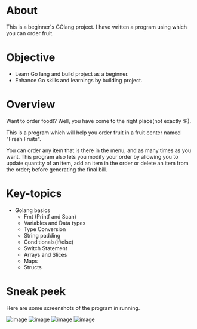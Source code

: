 # About
This is a beginner's GOlang project.
I have written a program using which you can order fruit.

# Objective
* Learn Go lang and build project as a beginner.
* Enhance Go skills and learnings by building project.

# Overview
Want to order food!? Well, you have come to the right place(not exactly :P).

This is a program which will help you order fruit in a fruit center named "Fresh Fruits".

You can order any item that is there in the menu, and as many times as you want. This program also lets you modify your order by allowing you to update quantity of an item, add an item in the order or delete an item from the order; before generating the final bill.

# Key-topics
* Golang basics
  - Fmt (Printf and Scan) 
  - Variables and Data types
  - Type Conversion
  - String padding
  - Conditionals(if/else)
  - Switch Statement
  - Arrays and Slices 
  - Maps
  - Structs

# Sneak peek
Here are some screenshots of the program in running.

![image](https://github.com/Syed-Ehsan/Order-Fruit/assets/67308774/f0e233c8-9ae5-4806-8a8d-8ce09b9a39e1)
![image](https://github.com/Syed-Ehsan/Order-Fruit/assets/67308774/2b9cecfa-1dfb-4d9b-8fec-4862b4c9d4c6)
![image](https://github.com/Syed-Ehsan/Order-Fruit/assets/67308774/6e7af882-14a2-4c12-a045-2e40c4e4f91c)
![image](https://github.com/Syed-Ehsan/Order-Fruit/assets/67308774/3564b74e-93a2-4d44-b686-56a1d4abac76)


